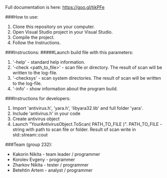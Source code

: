 Full documentation is here: https://goo.gl/tjkPFe

###How to use:
1. Clone this repository on your computer.
2. Open Visual Studio project in your Visual Studio.
3. Compile the project.
4. Follow the Instructions.

###Instructions:
#####Launch build file with this parameters:
  1. '-help' - standard help information.
  2. '-check <path_to_file>' - scan file or directory. The result of scan will be written to the log-file.
  3. '-checksys' - scan system directories. The result of scan will be written to the log-file.
  4. '-info' - show information about the program build.

###Instructions for developers:
  1. Import 'antivirus.h', 'yara.h', 'libyara32.lib' and full folder 'yara'.
  2. Include 'antivirus.h' in your code
  3. Create antivirus object
  4. Launch "YourAntivirusObject.ToScan( PATH_TO_FILE )". PATH_TO_FILE - string with path to scan file or folder. Result of scan write in std::stream::cout

###Team (group 232):
* Kakorin Nikita - team leader / programmer
* Korolev Evgeny - programmer
* Zharkov Nikita - tester / programmer
* Betehtin Artem - analyst / programmer
